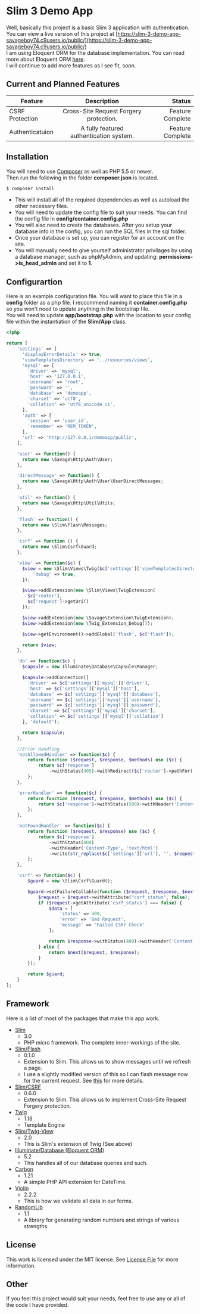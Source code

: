 # Slim 3 Demo App
Well, basically this project is a basic Slim 3 application with authentication.   
You can view a live version of this project at [https://slim-3-demo-app-savageboy74.c9users.io/public/](https://slim-3-demo-app-savageboy74.c9users.io/public/)  
I am using Eloquent ORM for the database implementation. You can read more about Eloquent ORM [here](https://laravel.com/docs/master/eloquent).  
I will continue to add more features as I see fit, soon.


## Current and Planned Features
| Feature        | Description           | Status  |
| ------------- |:-------------:| -----:|
| CSRF Protection      | Cross-Site Request Forgery protection. | Feature Complete |
| Authenticatuion      | A fully featured authentication system. | Feature Complete |

## Installation
You will need to use [Composer](https://getcomposer.org/) as well as PHP 5.5 or newer.  
Then run the following in the folder **composer.json** is located.
```bash
$ composer install
```
+ This will install all of the required dependencies as well as autoload the other necessary files.  
+ You will need to update the config file to suit your needs.  You can find the config file in **config/container.config.php**  
+ You will also need to create the databases. After you setup your database info in the config, you can run the SQL files in the sql folder.  
+ Once your database is set up, you can register for an account on the site.  
+ You will manually need to give yourself administrator privilages by using a database manager, such as phpMyAdmin, and updating: **permissions->is_head_admin** and set it to **1**.  

## Configurartion
Here is an example configuration file. You will want to place this file in a **config** folder as a php file. I reccommend naming it **container.config.php** so you won't need to update anything in the bootstrap file.  
You will need to update **app/bootstrap.php** with the location to your config file within the instantiation of the **Slim/App** class.  

```php
<?php

return [
    'settings' => [
      'displayErrorDetails' => true,
      'viewTemplatesDirectory' => '../resources/views',
      'mysql' => [
        'driver' => 'mysql',
        'host' => '127.0.0.1',
        'username' => 'root',
        'password' => '',
        'database' => 'demoapp',
        'charset' => 'utf8',
        'collation' => 'utf8_unicode_ci',
      ],
      'auth' => [
        'session' => 'user_id',
        'remember' => 'REM_TOKEN',
      ],
      'url' => 'http://127.0.0.1/demoapp/public',
    ],

    'user' => function() {
      return new \Savage\Http\Auth\User;
    },

    'directMessage' => function() {
      return new \Savage\Http\Auth\User\UserDirectMessages;
    },

    'util' => function() {
      return new \Savage\Http\Util\Utils;
    },

    'flash' => function() {
      return new \Slim\Flash\Messages;
    },

    'csrf' => function () {
      return new \Slim\Csrf\Guard;
    },

    'view' => function($c) {
      $view = new \Slim\Views\Twig($c['settings']['viewTemplatesDirectory'], [
          'debug' => true,
      ]);

      $view->addExtension(new \Slim\Views\TwigExtension(
        $c['router'],
        $c['request']->getUri()
      ));

      $view->addExtension(new \Savage\Extension\TwigExtension);
      $view->addExtension(new \Twig_Extension_Debug());

      $view->getEnvironment()->addGlobal('flash', $c['flash']);

      return $view;
    },

    'db' => function($c) {
      $capsule = new Illuminate\Database\Capsule\Manager;

      $capsule->addConnection([
        'driver' => $c['settings']['mysql']['driver'],
        'host' => $c['settings']['mysql']['host'],
        'database' => $c['settings']['mysql']['database'],
        'username' => $c['settings']['mysql']['username'],
        'password' => $c['settings']['mysql']['password'],
        'charset' => $c['settings']['mysql']['charset'],
        'collation' => $c['settings']['mysql']['collation']
      ], 'default');

      return $capsule;
    },

    //Error Handling
    'notAllowedHandler' => function($c) {
        return function ($request, $response, $methods) use ($c) {
            return $c['response']
                ->withStatus(405)->withRedirect($c['router']->pathFor('home'));
        };
    },

    'errorHandler' => function($c) {
        return function ($request, $response, $methods) use ($c) {
            return $c['response']->withStatus(500)->withHeader('Content-Type', 'text/html')->write('Something went wrong!');
        };
    },

    'notFoundHandler' => function($c) {
        return function ($request, $response) use ($c) {
            return $c['response']
                ->withStatus(404)
                ->withHeader('Content-Type', 'text/html')
                ->write(str_replace($c['settings']['url'], '', $request->getUri()) . " was not found on this server.");
        };
    },

    'csrf' => function($c) {
        $guard = new \Slim\Csrf\Guard();

        $guard->setFailureCallable(function ($request, $response, $next) {
            $request = $request->withAttribute("csrf_status", false);
            if ($request->getAttribute('csrf_status') === false) {
                $data = [
                    'status' => 400,
                    'error' => 'Bad Request',
                    'message' => "Failed CSRF Check"
                ];

                return $response->withStatus(400)->withHeader('Content-Type', 'application/json')->write(json_encode($data));
            } else {
                return $next($request, $response);
            }
        });

        return $guard;
    }
];

```

## Framework
Here is a list of most of the packages that make this app work.
+ [Slim](https://packagist.org/packages/slim/slim)
    - 3.0
   - PHP micro framework. The complete inner-workings of the site.
+ [Slim/Flash](https://packagist.org/packages/slim/flash)
    - 0.1.0
    - Extension to Slim. This allows us to show messages until we refresh a page.
    - I use a slightly modified version of this so I can flash message now for the current request. See [this](https://github.com/slimphp/Slim-Flash/pull/14) for more details.  
+ [Slim/CSRF](http://assemble.io)
    - 0.6.0
    - Extension to Slim. This allows us to implement Cross-Site Request Forgery protection.
+ [Twig](https://packagist.org/packages/slim/csrf)
    - 1.18
    - Template Engine
+ [Slim/Twig-View](https://packagist.org/packages/slim/twig-view)
    - 2.0
    - This is Slim's extension of Twig (See above)
+ [Illuminate/Database (Eloquent ORM)](https://packagist.org/packages/illuminate/database)
    - 5.2
    - This handles all of our database queries and such.
+ [Carbon](https://packagist.org/packages/nesbot/carbon)
    - 1.21
    - A simple PHP API extension for DateTime.
+ [Violin](https://packagist.org/packages/alexgarrett/violin)
    - 2.2.2
    - This is how we validate all data in our forms.
+ [RandomLib](https://packagist.org/packages/ircmaxell/random-lib)
    - 1.1
    - A library for generating random numbers and strings of various strengths.


## License
This work is licensed under the MIT license. See [License File](LICENSE) for more information.

## Other
If you feel this project would suit your needs, feel free to use any or all of the code I have provided.  

